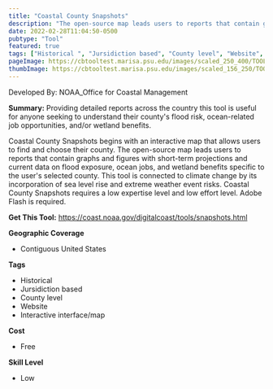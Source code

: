 ```yaml
---
title: "Coastal County Snapshots"
description: "The open-source map leads users to reports that contain graphs and figures with short-term projections and current data on flood exposure, ocean jobs, and wetland benefits specific to the user's selected county."
date: 2022-02-28T11:04:50-0500
pubtype: "Tool"
featured: true
tags: ["Historical ", "Jursidiction based", "County level", "Website", "Interactive interface/map"]
pageImage: https://cbtooltest.marisa.psu.edu/images/scaled_250_400/TOOLID_79.0_ScreenCapture-1.png
thumbImage: https://cbtooltest.marisa.psu.edu/images/scaled_156_250/TOOLID_79.0_ScreenCapture-1.png
---
```

Developed By: NOAA_Office for Coastal Management

**Summary:** Providing detailed reports across the country this tool is useful for anyone seeking to understand their county's flood risk, ocean-related job opportunities, and/or wetland benefits.

Coastal County Snapshots begins with an interactive map that allows users to find and choose their county. The open-source map leads users to reports that contain graphs and figures with short-term projections and current data on flood exposure, ocean jobs, and wetland benefits specific to the user's selected county. This tool is connected to climate change by its incorporation of sea level rise and extreme weather event risks. Coastal County Snapshots requires a low expertise level and low effort level. Adobe Flash is required.

__**Get This Tool:**__ https://coast.noaa.gov/digitalcoast/tools/snapshots.html

__**Geographic Coverage**__
- Contiguous United States

__**Tags**__
-  Historical 
-  Jursidiction based
-  County level
-  Website
-  Interactive interface/map

__**Cost**__
- Free

__**Skill Level**__
- Low
